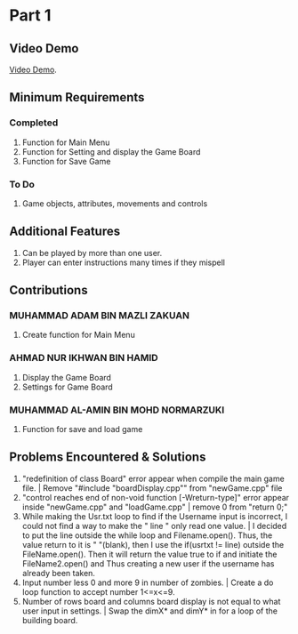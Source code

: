 # Part 1

## Video Demo

[Video Demo](https://youtu.be/TBZlNZmIsqg).

## Minimum Requirements

### Completed

1. Function for Main Menu
2. Function for Setting and display the Game Board
3. Function for Save Game

### To Do

1. Game objects, attributes, movements and controls

## Additional Features

1. Can be played by more than one user.
2. Player can enter instructions many times if they mispell

## Contributions

### MUHAMMAD ADAM BIN MAZLI ZAKUAN

1. Create function for Main Menu

### AHMAD NUR IKHWAN BIN HAMID

1. Display the Game Board
2. Settings for Game Board

### MUHAMMAD AL-AMIN BIN MOHD NORMARZUKI

1. Function for save and load game

## Problems Encountered & Solutions

1. "redefinition of class Board" error appear when compile the main game file. | Remove "#include "boardDisplay.cpp"" from "newGame.cpp" file
2. "control reaches end of non-void function [-Wreturn-type]" error appear inside "newGame.cpp" and "loadGame.cpp" | remove 0 from "return 0;"
3. While making the Usr.txt loop to find if the Username input is incorrect, I could not find a way to make the " line " only read one value. | I decided to put the line outside the while loop and Filename.open(). Thus, the value return to it is " "(blank), then I use the if(usrtxt != line) outside the FileName.open(). Then it will return the value true to if and initiate the FileName2.open() and Thus creating a new user if the username has already been taken.
4. Input number less 0 and more 9 in number of zombies. | Create a do loop function to accept number 1<=x<=9.
5. Number of rows board and columns board display is not equal to what user input in settings. | Swap the dimX* and dimY* in for a loop of the building board.
